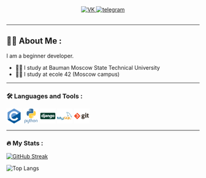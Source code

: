<div align="center">
    <div id="badges">
        <a href="https://vk.com/vt_bz">
            <img src="https://img.shields.io/badge/-vk-blue?logo=vk" alt="VK"/>
        </a>
        <a href="https://t.me/VITca64rus">
            <img src="https://img.shields.io/badge/-telegram-blue?logo=telegram" alt="telegram"/>
        </a>
    </div>
    <img src="https://komarev.com/ghpvc/?username=VITca64rus&style=flat-square&color=blue" alt=""/>
</div>

---
## :man_technologist: About Me :
I am a beginner developer. 
- :man_student: I study at Bauman Moscow State Technical University
- :man_student: I study at ecole 42 (Moscow campus)
---
### :hammer_and_wrench: Languages and Tools :
<div>
    <img src="https://github.com/devicons/devicon/blob/master/icons/c/c-original.svg" alt="C" width="40" height="40"/>
    <img src="https://github.com/devicons/devicon/blob/master/icons/python/python-original-wordmark.svg" alt="Python" width="40" height="40"/>
    <img src="https://github.com/devicons/devicon/blob/master/icons/django/django-original.svg" alt="Django" width="40" height="40"/>
    <img src="https://github.com/devicons/devicon/blob/master/icons/mysql/mysql-original-wordmark.svg" alt="MySQL" width="40" height="40"/>
    <img src="https://github.com/devicons/devicon/blob/master/icons/git/git-original-wordmark.svg" alt="Git" width="40" height="40"/>
</div>

---
### :fire: My Stats :
[![GitHub Streak](http://github-readme-streak-stats.herokuapp.com?user=VITca64rus&theme=dark&background=000000)](https://git.io/streak-stats)

![Top Langs](https://github-readme-stats.vercel.app/api/top-langs/?username=VITca64rus&layout=compact&theme=vision-friendly-dark)


<!--
**VITca64rus/VITca64rus** is a ✨ _special_ ✨ repository because its `README.md` (this file) appears on your GitHub profile.

Here are some ideas to get you started:

- 🔭 I’m currently working on ...
- 🌱 I’m currently learning ...
- 👯 I’m looking to collaborate on ...
- 🤔 I’m looking for help with ...
- 💬 Ask me about ...
- 📫 How to reach me: ...
- 😄 Pronouns: ...
- ⚡ Fun fact: ...
-->
